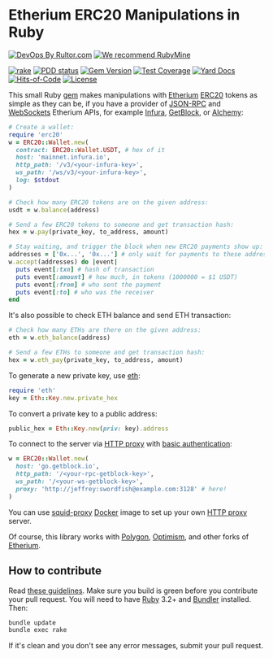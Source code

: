 # Etherium ERC20 Manipulations in Ruby

[![DevOps By Rultor.com](http://www.rultor.com/b/yegor256/erc20)](http://www.rultor.com/p/yegor256/erc20)
[![We recommend RubyMine](https://www.elegantobjects.org/rubymine.svg)](https://www.jetbrains.com/ruby/)

[![rake](https://github.com/yegor256/erc20/actions/workflows/rake.yml/badge.svg)](https://github.com/yegor256/erc20/actions/workflows/rake.yml)
[![PDD status](http://www.0pdd.com/svg?name=yegor256/erc20)](http://www.0pdd.com/p?name=yegor256/erc20)
[![Gem Version](https://badge.fury.io/rb/erc20.svg)](http://badge.fury.io/rb/erc20)
[![Test Coverage](https://img.shields.io/codecov/c/github/yegor256/erc20.svg)](https://codecov.io/github/yegor256/erc20?branch=master)
[![Yard Docs](http://img.shields.io/badge/yard-docs-blue.svg)](http://rubydoc.info/github/yegor256/erc20/master/frames)
[![Hits-of-Code](https://hitsofcode.com/github/yegor256/erc20)](https://hitsofcode.com/view/github/yegor256/erc20)
[![License](https://img.shields.io/badge/license-MIT-green.svg)](https://github.com/yegor256/erc20/blob/master/LICENSE.txt)

This small Ruby [gem](https://rubygems.org/gems/erc20)
makes manipulations with [Etherium] [ERC20] tokens
as simple as they can be, if you have a provider of
[JSON-RPC] and [WebSockets] Etherium APIs, for example
[Infura], [GetBlock], or [Alchemy]:

```ruby
# Create a wallet:
require 'erc20'
w = ERC20::Wallet.new(
  contract: ERC20::Wallet.USDT, # hex of it
  host: 'mainnet.infura.io',
  http_path: '/v3/<your-infura-key>',
  ws_path: '/ws/v3/<your-infura-key>',
  log: $stdout
)

# Check how many ERC20 tokens are on the given address:
usdt = w.balance(address)

# Send a few ERC20 tokens to someone and get transaction hash:
hex = w.pay(private_key, to_address, amount)

# Stay waiting, and trigger the block when new ERC20 payments show up:
addresses = ['0x...', '0x...'] # only wait for payments to these addresses
w.accept(addresses) do |event|
  puts event[:txn] # hash of transaction
  puts event[:amount] # how much, in tokens (1000000 = $1 USDT)
  puts event[:from] # who sent the payment
  puts event[:to] # who was the receiver
end
```

It's also possible to check ETH balance and send ETH transaction:

```ruby
# Check how many ETHs are there on the given address:
eth = w.eth_balance(address)

# Send a few ETHs to someone and get transaction hash:
hex = w.eth_pay(private_key, to_address, amount)
```

To generate a new private key, use [eth](https://rubygems.org/gems/eth):

```ruby
require 'eth'
key = Eth::Key.new.private_hex
```

To convert a private key to a public address:

```ruby
public_hex = Eth::Key.new(priv: key).address
```

To connect to the server via [HTTP proxy] with [basic authentication]:

```ruby
w = ERC20::Wallet.new(
  host: 'go.getblock.io',
  http_path: '/<your-rpc-getblock-key>',
  ws_path: '/<your-ws-getblock-key>',
  proxy: 'http://jeffrey:swordfish@example.com:3128' # here!
)
```

You can use [squid-proxy] [Docker] image to set up your own [HTTP proxy] server.

Of course, this library works with [Polygon], [Optimism],
and other forks of [Etherium].

## How to contribute

Read
[these guidelines](https://www.yegor256.com/2014/04/15/github-guidelines.html).
Make sure you build is green before you contribute
your pull request. You will need to have
[Ruby](https://www.ruby-lang.org/en/) 3.2+ and
[Bundler](https://bundler.io/) installed. Then:

```bash
bundle update
bundle exec rake
```

If it's clean and you don't see any error messages, submit your pull request.

[Etherium]: https://en.wikipedia.org/wiki/Ethereum
[ERC20]: https://ethereum.org/en/developers/docs/standards/tokens/erc-20/
[JSON-RPC]: https://ethereum.org/en/developers/docs/apis/json-rpc/
[Websockets]: https://ethereum.org/en/developers/tutorials/using-websockets/
[Infura]: https://infura.io/
[Alchemy]: https://alchemy.com/
[GetBlock]: https://getblock.io/
[basic authentication]: https://en.wikipedia.org/wiki/Basic_access_authentication
[HTTP proxy]: https://en.wikipedia.org/wiki/Proxy_server
[squid-proxy]: https://github.com/yegor256/squid-proxy
[Docker]: https://www.docker.com/
[Polygon]: https://polygon.technology/
[Optimism]: https://www.optimism.io/
